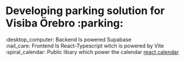 <h1>Developing parking solution for Visiba Örebro :parking:	</h1>
<p>
:desktop_computer: Backend Is powered Supabase <br>
:nail_care: Frontend Is React-Typescript witch is powered by Vite<br>
:spiral_calendar:	Public libary which power the calendar  <a href="https://www.npmjs.com/package/react-calendar">react calendar </a></p>
